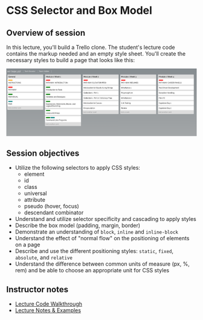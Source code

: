 # CSS Selector and Box Model

## Overview of session

In this lecture, you'll build a Trello clone. The student's lecture code contains the markup needed and an empty style sheet. You'll create the necessary styles to build a page that looks like this:

![Trello Clone](./trello-clone.png)

## Session objectives

- Utilize the following selectors to apply CSS styles:
  - element
  - id
  - class
  - universal
  - attribute
  - pseudo (hover, focus)
  - descendant combinator
- Understand and utilize selector specificity and cascading to apply styles
- Describe the box model (padding, margin, border)
- Demonstrate an understanding of `block`, `inline` and `inline-block`
- Understand the effect of "normal flow" on the positioning of elements on a page
- Describe and use the different positioning styles: `static`, `fixed`, `absolute`, and `relative`
- Understand the difference between common units of measure (px, %, rem) and be able to choose an appropriate unit for CSS styles

## Instructor notes

- [Lecture Code Walkthrough](./lecture-code.md)
- [Lecture Notes & Examples](./lecture-notes.md)
